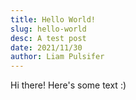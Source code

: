 ```yaml
---
title: Hello World!
slug: hello-world
desc: A test post
date: 2021/11/30
author: Liam Pulsifer
---
```


Hi there!
Here's some text :) 
